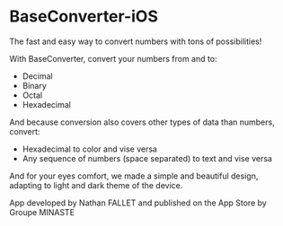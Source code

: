 # BaseConverter-iOS

The fast and easy way to convert numbers with tons of possibilities!

With BaseConverter, convert your numbers from and to:
- Decimal
- Binary
- Octal
- Hexadecimal

And because conversion also covers other types of data than numbers, convert:
- Hexadecimal to color and vise versa
- Any sequence of numbers (space separated) to text and vise versa

And for your eyes comfort, we made a simple and beautiful design, adapting to light and dark theme of the device.

App developed by Nathan FALLET and published on the App Store by Groupe MINASTE
